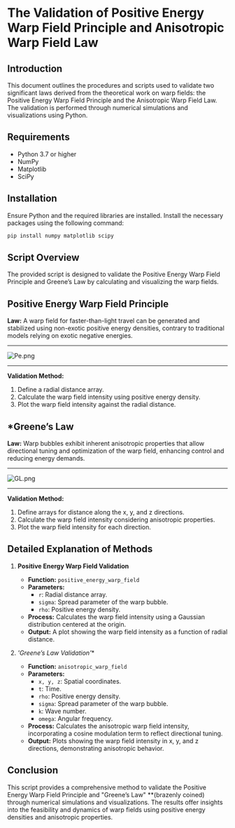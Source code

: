 # The Validation of Positive Energy Warp Field Principle and Anisotropic Warp Field Law

## Introduction
This document outlines the procedures and scripts used to validate two significant laws derived from the theoretical work on warp fields: the Positive Energy Warp Field Principle and the Anisotropic Warp Field Law. The validation is performed through numerical simulations and visualizations using Python.

## Requirements
- Python 3.7 or higher
- NumPy
- Matplotlib
- SciPy

## Installation
Ensure Python and the required libraries are installed. Install the necessary packages using the following command:
```sh
pip install numpy matplotlib scipy
```
## Script Overview
The provided script is designed to validate the Positive Energy Warp Field Principle and Greene’s Law by calculating and visualizing the warp fields.

## Positive Energy Warp Field Principle
**Law:** A warp field for faster-than-light travel can be generated and stabilized using non-exotic positive energy densities, contrary to traditional models relying on exotic negative energies.
___
![Pe.png](https://github.com/agreene90/PEWBexploration/blob/main/Validation/Pe.PNG)
___
**Validation Method:**
1. Define a radial distance array.
2. Calculate the warp field intensity using positive energy density.
3. Plot the warp field intensity against the radial distance.

## *Greene’s Law
**Law:** Warp bubbles exhibit inherent anisotropic properties that allow directional tuning and optimization of the warp field, enhancing control and reducing energy demands.
___
![GL.png](https://github.com/agreene90/PEWBexploration/blob/main/Validation/GL.PNG)
___
**Validation Method:**
1. Define arrays for distance along the x, y, and z directions.
2. Calculate the warp field intensity considering anisotropic properties.
3. Plot the warp field intensity for each direction.

## Detailed Explanation of Methods
1. **Positive Energy Warp Field Validation**
   - **Function:** `positive_energy_warp_field`
   - **Parameters:** 
     - `r`: Radial distance array.
     - `sigma`: Spread parameter of the warp bubble.
     - `rho`: Positive energy density.
   - **Process:** Calculates the warp field intensity using a Gaussian distribution centered at the origin.
   - **Output:** A plot showing the warp field intensity as a function of radial distance.

2. **'Greene’s Law Validation*'**
   - **Function:** `anisotropic_warp_field`
   - **Parameters:** 
     - `x, y, z`: Spatial coordinates.
     - `t`: Time.
     - `rho`: Positive energy density.
     - `sigma`: Spread parameter of the warp bubble.
     - `k`: Wave number.
     - `omega`: Angular frequency.
   - **Process:** Calculates the anisotropic warp field intensity, incorporating a cosine modulation term to reflect directional tuning.
   - **Output:** Plots showing the warp field intensity in x, y, and z directions, demonstrating anisotropic behavior.

## Conclusion
This script provides a comprehensive method to validate the Positive Energy Warp Field Principle and "Greene’s Law" **(brazenly coined) through numerical simulations and visualizations. The results offer insights into the feasibility and dynamics of warp fields using positive energy densities and anisotropic properties.
